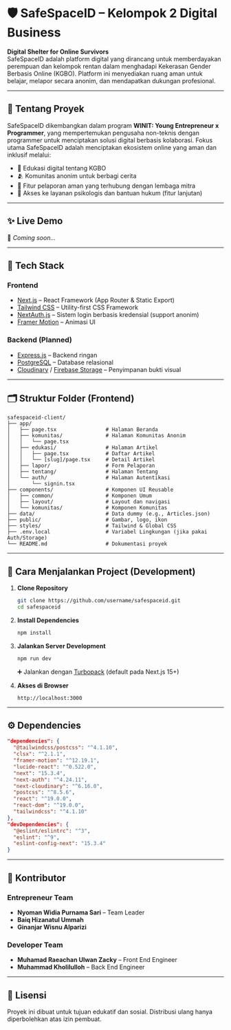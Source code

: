 # 🛡️ SafeSpaceID – Kelompok 2 Digital Business

**Digital Shelter for Online Survivors**  
SafeSpaceID adalah platform digital yang dirancang untuk memberdayakan perempuan dan kelompok rentan dalam menghadapi Kekerasan Gender Berbasis Online (KGBO). Platform ini menyediakan ruang aman untuk belajar, melapor secara anonim, dan mendapatkan dukungan profesional.

---

## 🚀 Tentang Proyek

SafeSpaceID dikembangkan dalam program **WINIT: Young Entrepreneur x Programmer**, yang mempertemukan pengusaha non-teknis dengan programmer untuk menciptakan solusi digital berbasis kolaborasi. Fokus utama SafeSpaceID adalah menciptakan ekosistem online yang aman dan inklusif melalui:

- 🧠 Edukasi digital tentang KGBO  
- 🫂 Komunitas anonim untuk berbagi cerita  
- 📣 Fitur pelaporan aman yang terhubung dengan lembaga mitra  
- 🤝 Akses ke layanan psikologis dan bantuan hukum (fitur lanjutan)  

---

## ✨ Live Demo

🚧 _Coming soon..._

---

## 🧰 Tech Stack

### Frontend
- [Next.js](https://nextjs.org/) – React Framework (App Router & Static Export)
- [Tailwind CSS](https://tailwindcss.com/) – Utility-first CSS Framework
- [NextAuth.js](https://next-auth.js.org/) – Sistem login berbasis kredensial (support anonim)
- [Framer Motion](https://www.framer.com/motion/) – Animasi UI

### Backend (Planned)
- [Express.js](https://expressjs.com/) – Backend ringan
- [PostgreSQL](https://www.postgresql.org/) – Database relasional
- [Cloudinary](https://cloudinary.com/) / [Firebase Storage](https://firebase.google.com/products/storage) – Penyimpanan bukti visual

---

## 🗂️ Struktur Folder (Frontend)

```
safespaceid-client/
├── app/
│   ├── page.tsx                # Halaman Beranda
│   ├── komunitas/              # Halaman Komunitas Anonim
│   │   └── page.tsx
│   ├── edukasi/                # Halaman Artikel
│   │   ├── page.tsx            # Daftar Artikel
│   │   └── [slug]/page.tsx     # Detail Artikel
│   ├── lapor/                  # Form Pelaporan
│   ├── tentang/                # Halaman Tentang
│   └── auth/                   # Halaman Autentikasi
│       └── signin.tsx
├── components/                 # Komponen UI Reusable
│   ├── common/                 # Komponen Umum
│   ├── layout/                 # Layout dan navigasi
│   └── komunitas/              # Komponen Komunitas
├── data/                       # Data dummy (e.g., Articles.json)
├── public/                     # Gambar, logo, ikon
├── styles/                     # Tailwind & Global CSS
├── .env.local                  # Variabel Lingkungan (jika pakai Auth/Storage)
└── README.md                   # Dokumentasi proyek
```

---

## 🔧 Cara Menjalankan Project (Development)

1. **Clone Repository**
   ```bash
   git clone https://github.com/username/safespaceid.git
   cd safespaceid
   ```

2. **Install Dependencies**
   ```bash
   npm install
   ```

3. **Jalankan Server Development**
   ```bash
   npm run dev
   ```

   ➕ Jalankan dengan [Turbopack](https://turbo.build/pack) (default pada Next.js 15+)

4. **Akses di Browser**
   ```
   http://localhost:3000
   ```

---

## ⚙️ Dependencies

```json
"dependencies": {
  "@tailwindcss/postcss": "^4.1.10",
  "clsx": "^2.1.1",
  "framer-motion": "^12.19.1",
  "lucide-react": "^0.522.0",
  "next": "15.3.4",
  "next-auth": "^4.24.11",
  "next-cloudinary": "^6.16.0",
  "postcss": "^8.5.6",
  "react": "^19.0.0",
  "react-dom": "^19.0.0",
  "tailwindcss": "^4.1.10"
},
"devDependencies": {
  "@eslint/eslintrc": "^3",
  "eslint": "^9",
  "eslint-config-next": "15.3.4"
}
```

---

## 🤝 Kontributor

### Entrepreneur Team
- **Nyoman Widia Purnama Sari** – Team Leader  
- **Baiq Hizanatul Ummah**
- **Ginanjar Wisnu Alparizi**

### Developer Team
- **Muhamad Raeachan Ulwan Zacky** – Front End Engineer  
- **Muhammad Kholilulloh** – Back End Engineer

---

## 📄 Lisensi
Proyek ini dibuat untuk tujuan edukatif dan sosial. Distribusi ulang hanya diperbolehkan atas izin pembuat.
